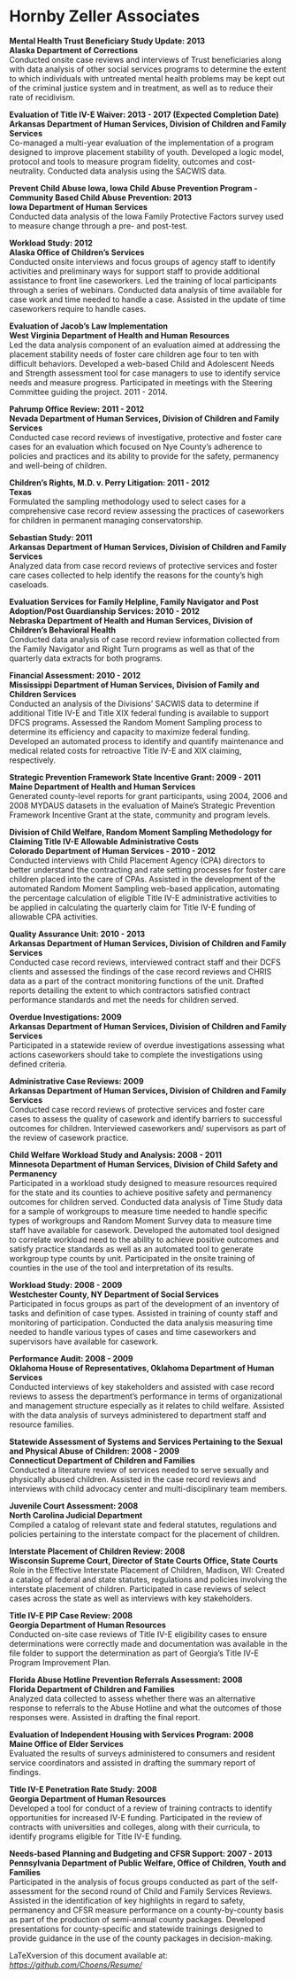 Hornby Zeller Associates
========================

<span>**Mental Health Trust Beneficiary Study Update: 2013**</span>\
<span>**Alaska Department of Corrections**</span>\
Conducted onsite case reviews and interviews of Trust beneficiaries
along with data analysis of other social services programs to determine
the extent to which individuals with untreated mental health problems
may be kept out of the criminal justice system and in treatment, as well
as to reduce their rate of recidivism.

<span>**Evaluation of Title IV-E Waiver: 2013 - 2017 (Expected
Completion Date)**</span>\
<span>**Arkansas Department of Human Services, Division of Children and
Family Services**</span>\
Co-managed a multi-year evaluation of the implementation of a program
designed to improve placement stability of youth. Developed a logic
model, protocol and tools to measure program fidelity, outcomes and
cost-neutrality. Conducted data analysis using the SACWIS data.

<span>**Prevent Child Abuse Iowa, Iowa Child Abuse Prevention Program -
Community Based Child Abuse Prevention: 2013**</span>\
<span>**Iowa Department of Human Services**</span>\
Conducted data analysis of the Iowa Family Protective Factors survey
used to measure change through a pre- and post-test.

<span>**Workload Study: 2012**</span>\
<span>**Alaska Office of Children’s Services**</span>\
Conducted onsite interviews and focus groups of agency staff to identify
activities and preliminary ways for support staff to provide additional
assistance to front line caseworkers. Led the training of local
participants through a series of webinars. Conducted data analysis of
time available for case work and time needed to handle a case. Assisted
in the update of time caseworkers require to handle cases.

<span>**Evaluation of Jacob’s Law Implementation**</span>\
<span>**West Virginia Department of Health and Human Resources**</span>\
Led the data analysis component of an evaluation aimed at addressing the
placement stability needs of foster care children age four to ten with
difficult behaviors. Developed a web-based Child and Adolescent Needs
and Strength assessment tool for case managers to use to identify
service needs and measure progress. Participated in meetings with the
Steering Committee guiding the project. 2011 - 2014.

<span>**Pahrump Office Review: 2011 - 2012**</span>\
<span>**Nevada Department of Human Services, Division of Children and
Family Services**</span>\
Conducted case record reviews of investigative, protective and foster
care cases for an evaluation which focused on Nye County’s adherence to
policies and practices and its ability to provide for the safety,
permanency and well-being of children.

<span>**Children’s Rights, M.D. v. Perry Litigation: 2011 -
2012**</span>\
<span>**Texas**</span>\
Formulated the sampling methodology used to select cases for a
comprehensive case record review assessing the practices of caseworkers
for children in permanent managing conservatorship.

<span>**Sebastian Study: 2011**</span>\
<span>**Arkansas Department of Human Services, Division of Children and
Family Services**</span>\
Analyzed data from case record reviews of protective services and foster
care cases collected to help identify the reasons for the county’s high
caseloads.

<span>**Evaluation Services for Family Helpline, Family Navigator and
Post Adoption/Post Guardianship Services: 2010 - 2012**</span>\
<span>**Nebraska Department of Health and Human Services, Division of
Children’s Behavioral Health**</span>\
Conducted data analysis of case record review information collected from
the Family Navigator and Right Turn programs as well as that of the
quarterly data extracts for both programs.

<span>**Financial Assessment: 2010 - 2012**</span>\
<span>**Mississippi Department of Human Services, Division of Family and
Children Services**</span>\
Conducted an analysis of the Divisions’ SACWIS data to determine if
additional Title IV-E and Title XIX federal funding is available to
support DFCS programs. Assessed the Random Moment Sampling process to
determine its efficiency and capacity to maximize federal funding.
Developed an automated process to identify and quantify maintenance and
medical related costs for retroactive Title IV-E and XIX claiming,
respectively.

<span>**Strategic Prevention Framework State Incentive Grant: 2009 -
2011**</span>\
<span>**Maine Department of Health and Human Services**</span>\
Generated county-level reports for grant participants, using 2004, 2006
and 2008 MYDAUS datasets in the evaluation of Maine’s Strategic
Prevention Framework Incentive Grant at the state, community and program
levels.

<span>**Division of Child Welfare, Random Moment Sampling Methodology
for Claiming Title IV-E Allowable Administrative Costs**</span>\
<span>**Colorado Department of Human Services - 2010 - 2012**</span>\
Conducted interviews with Child Placement Agency (CPA) directors to
better understand the contracting and rate setting processes for foster
care children placed into the care of CPAs. Assisted in the development
of the automated Random Moment Sampling web-based application,
automating the percentage calculation of eligible Title IV-E
administrative activities to be applied in calculating the quarterly
claim for Title IV-E funding of allowable CPA activities.

<span>**Quality Assurance Unit: 2010 - 2013**</span>\
<span>**Arkansas Department of Human Services, Division of Children and
Family Services**</span>\
Conducted case record reviews, interviewed contract staff and their DCFS
clients and assessed the findings of the case record reviews and CHRIS
data as a part of the contract monitoring functions of the unit. Drafted
reports detailing the extent to which contractors satisfied contract
performance standards and met the needs for children served.

<span>**Overdue Investigations: 2009**</span>\
<span>**Arkansas Department of Human Services, Division of Children and
Family Services**</span>\
Participated in a statewide review of overdue investigations assessing
what actions caseworkers should take to complete the investigations
using defined criteria.

<span>**Administrative Case Reviews: 2009**</span>\
<span>**Arkansas Department of Human Services, Division of Children and
Family Services**</span>\
Conducted case record reviews of protective services and foster care
cases to assess the quality of casework and identify barriers to
successful outcomes for children. Interviewed caseworkers and/
supervisors as part of the review of casework practice.

<span>**Child Welfare Workload Study and Analysis: 2008 - 2011**</span>\
<span>**Minnesota Department of Human Services, Division of Child Safety
and Permanency**</span>\
Participated in a workload study designed to measure resources required
for the state and its counties to achieve positive safety and permanency
outcomes for children served. Conducted data analysis of Time Study data
for a sample of workgroups to measure time needed to handle specific
types of workgroups and Random Moment Survey data to measure time staff
have available for casework. Developed the automated tool designed to
correlate workload need to the ability to achieve positive outcomes and
satisfy practice standards as well as an automated tool to generate
workgroup type counts by unit. Participated in the onsite training of
counties in the use of the tool and interpretation of its results.

<span>**Workload Study: 2008 - 2009**</span>\
<span>**Westchester County, NY Department of Social Services**</span>\
Participated in focus groups as part of the development of an inventory
of tasks and definition of case types. Assisted in training of county
staff and monitoring of participation. Conducted the data analysis
measuring time needed to handle various types of cases and time
caseworkers and supervisors have available for casework.

<span>**Performance Audit: 2008 - 2009**</span>\
<span>**Oklahoma House of Representatives, Oklahoma Department of Human
Services**</span>\
Conducted interviews of key stakeholders and assisted with case record
reviews to assess the department’s performance in terms of
organizational and management structure especially as it relates to
child welfare. Assisted with the data analysis of surveys administered
to department staff and resource families.

<span>**Statewide Assessment of Systems and Services Pertaining to the
Sexual and Physical Abuse of Children: 2008 - 2009**</span>\
<span>**Connecticut Department of Children and Families**</span>\
Conducted a literature review of services needed to serve sexually and
physically abused children. Assisted in the case record reviews and
interviews with child advocacy center and multi-disciplinary team
members.

<span>**Juvenile Court Assessment: 2008**</span>\
<span>**North Carolina Judicial Department**</span>\
Compiled a catalog of relevant state and federal statutes, regulations
and policies pertaining to the interstate compact for the placement of
children.

<span>**Interstate Placement of Children Review: 2008**</span>\
<span>**Wisconsin Supreme Court, Director of State Courts Office, State
Courts**</span>\
Role in the Effective Interstate Placement of Children, Madison, WI:
Created a catalog of federal and state statutes, regulations and
policies involving the interstate placement of children. Participated in
case reviews of select cases across the state as well as interviews with
key stakeholders.

<span>**Title IV-E PIP Case Review: 2008**</span>\
<span>**Georgia Department of Human Resources**</span>\
Conducted on-site case reviews of Title IV-E eligibility cases to ensure
determinations were correctly made and documentation was available in
the file folder to support the determination as part of Georgia’s Title
IV-E Program Improvement Plan.

<span>**Florida Abuse Hotline Prevention Referrals Assessment:
2008**</span>\
<span>**Florida Department of Children and Families**</span>\
Analyzed data collected to assess whether there was an alternative
response to referrals to the Abuse Hotline and what the outcomes of
those responses were. Assisted in drafting the final report.

<span>**Evaluation of Independent Housing with Services Program:
2008**</span>\
<span>**Maine Office of Elder Services**</span>\
Evaluated the results of surveys administered to consumers and resident
service coordinators and assisted in drafting the summary report of
findings.

<span>**Title IV-E Penetration Rate Study: 2008**</span>\
<span>**Georgia Department of Human Resources**</span>\
Developed a tool for conduct of a review of training contracts to
identify opportunities for increased IV-E funding. Participated in the
review of contracts with universities and colleges, along with their
curricula, to identify programs eligible for Title IV-E funding.

<span>**Needs-based Planning and Budgeting and CFSR Support: 2007 -
2013**</span>\
<span>**Pennsylvania Department of Public Welfare, Office of Children,
Youth and Families**</span>\
Participated in the analysis of focus groups conducted as part of the
self-assessment for the second round of Child and Family Services
Reviews. Assisted in the identification of key highlights in regard to
safety, permanency and CFSR measure performance on a county-by-county
basis as part of the production of semi-annual county packages.
Developed presentations for county-specific and statewide trainings
designed to provide guidance in the use of the county packages in
decision-making.

LaTeXversion of this document available at:
*https://github.com/Choens/Resume/*
